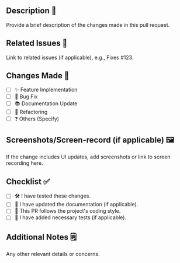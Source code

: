 ## Description 📝
Provide a brief description of the changes made in this pull request.

## Related Issues 🔗
Link to related issues (if applicable), e.g., Fixes #123.

## Changes Made 🚀
- [ ] ✨ Feature Implementation 
- [ ] 🐛 Bug Fix 
- [ ] 📚 Documentation Update 
- [ ] 🔨 Refactoring 
- [ ] ❓ Others (Specify) 

## Screenshots/Screen-record (if applicable) 🖼
If the change includes UI updates, add screenshots or link to screen recording here.

## Checklist ✅
- [ ] 🛠 I have tested these changes. 
- [ ] 📖 I have updated the documentation (if applicable). 
- [ ] 🎨 This PR follows the project's coding style. 
- [ ] 🧪 I have added necessary tests (if applicable). 

## Additional Notes 🗒
Any other relevant details or concerns.